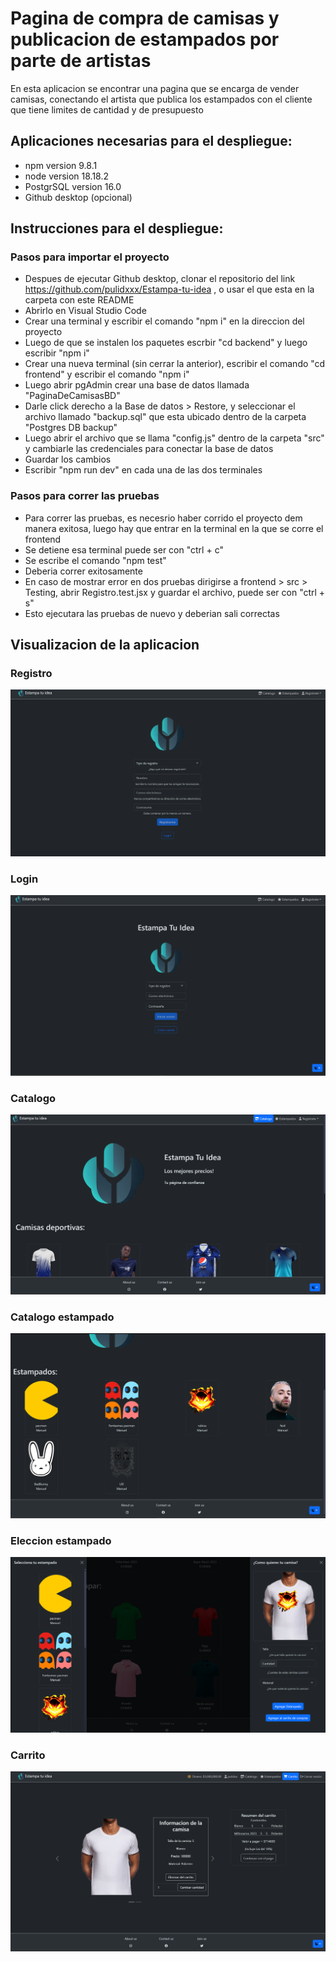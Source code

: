 # Pagina de compra de camisas y publicacion de estampados por parte de artistas

En esta aplicacion se encontrar una pagina que se encarga de vender camisas, conectando el artista que publica los estampados
con el cliente que tiene limites de cantidad y de presupuesto

## Aplicaciones necesarias para el despliegue:

-   npm version 9.8.1
-   node version 18.18.2
-   PostgrSQL version 16.0
-   Github desktop (opcional)

## Instrucciones para el despliegue:

### Pasos para importar el proyecto

-   Despues de ejecutar Github desktop, clonar el repositorio del link https://github.com/pulidxxx/Estampa-tu-idea , o usar el que esta en la carpeta con este README
-   Abrirlo en Visual Studio Code
-   Crear una terminal y escribir el comando "npm i" en la direccion del proyecto
-   Luego de que se instalen los paquetes escrbir "cd backend" y luego escribir "npm i"
-   Crear una nueva terminal (sin cerrar la anterior), escribir el comando "cd frontend" y escribir el comando "npm i"
-   Luego abrir pgAdmin crear una base de datos llamada "PaginaDeCamisasBD"
-   Darle click derecho a la Base de datos > Restore, y seleccionar el archivo llamado "backup.sql" que esta ubicado dentro de la carpeta "Postgres DB backup"
-   Luego abrir el archivo que se llama "config.js" dentro de la carpeta "src" y cambiarle las credenciales para conectar la base de datos
-   Guardar los cambios
-   Escribir "npm run dev" en cada una de las dos terminales

### Pasos para correr las pruebas

-   Para correr las pruebas, es necesrio haber corrido el proyecto dem manera exitosa, luego hay que entrar en la terminal en la que se corre el frontend
-   Se detiene esa terminal puede ser con "ctrl + c"
-   Se escribe el comando "npm test"
-   Deberia correr exitosamente
-   En caso de mostrar error en dos pruebas dirigirse a frontend > src > Testing, abrir Registro.test.jsx y guardar el archivo, puede ser con "ctrl + s"
-   Esto ejecutara las pruebas de nuevo y deberian sali correctas

## Visualizacion de la aplicacion

### Registro

![Registro](Readme_imgs/Registro.png)

### Login

![Login](Readme_imgs/Login.png)

### Catalogo

![Catalogo](Readme_imgs/Catalogo.png)

### Catalogo estampado

![Catalogo estampado](Readme_imgs/Catalogo_estampados.png)

### Eleccion estampado

![Eleccion estampado](Readme_imgs/Eleccion_estampado.png)

### Carrito

![Carrito](Readme_imgs/Carrito.png)
